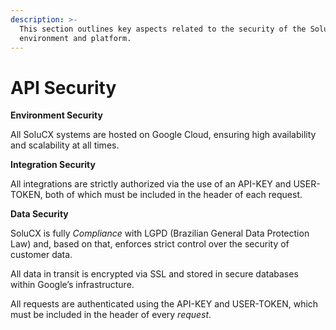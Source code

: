 ```yaml
---
description: >-
  This section outlines key aspects related to the security of the SoluCX
  environment and platform.
---
```


# API Security

**Environment Security**

All SoluCX systems are hosted on Google Cloud, ensuring high availability and scalability at all times.

**Integration Security**

All integrations are strictly authorized via the use of an API-KEY and USER-TOKEN, both of which must be included in the header of each request.

**Data Security**

SoluCX is fully _Compliance_ with LGPD (Brazilian General Data Protection Law) and, based on that, enforces strict control over the security of customer data.

All data in transit is encrypted via SSL and stored in secure databases within Google’s infrastructure.

All requests are authenticated using the API-KEY and USER-TOKEN, which must be included in the header of every _request_.
